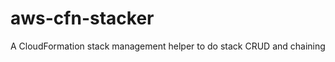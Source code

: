 aws-cfn-stacker
===============

A CloudFormation stack management helper to do stack CRUD and chaining
